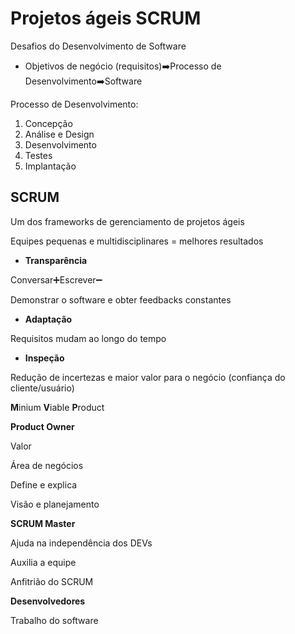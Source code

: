 # Projetos ágeis SCRUM #

Desafios do Desenvolvimento de Software

- Objetivos de negócio (requisitos):arrow_right:Processo de Desenvolvimento:arrow_right:Software

Processo de Desenvolvimento:

1. Concepção
2. Análise e Design
3. Desenvolvimento
4. Testes
5. Implantação



## SCRUM ##

Um dos frameworks de gerenciamento de projetos ágeis

Equipes pequenas e multidisciplinares = melhores resultados

- **Transparência**

Conversar:heavy_plus_sign:Escrever:heavy_minus_sign:

Demonstrar o software e obter feedbacks constantes

- **Adaptação**

Requisitos mudam ao longo do tempo

- **Inspeção**

Redução de incertezas e maior valor para o negócio (confiança do cliente/usuário)



**M**inium **V**iable **P**roduct



**Product Owner** 

Valor

Área de negócios

Define e explica

Visão e planejamento

**SCRUM Master**

Ajuda na independência dos DEVs

Auxilia a equipe

Anfitrião do SCRUM

**Desenvolvedores**

Trabalho do software
